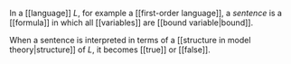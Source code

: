 In a [[language]] $L$, for example a [[first-order language]], a *sentence* is a [[formula]] in which all [[variables]] are [[bound variable|bound]]. 

When a sentence is interpreted in terms of a [[structure in model theory|structure]] of $L$, it becomes [[true]] or [[false]]. 